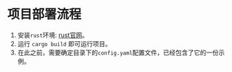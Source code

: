# 项目部署流程
1. 安装`rust`环境: [rust官网](https://www.rust-lang.org/zh-CN/)。
2. 运行 `cargo build` 即可运行项目。
3. 在此之前，需要确定目录下的`config.yaml`配置文件，已经包含了它的一份示例。